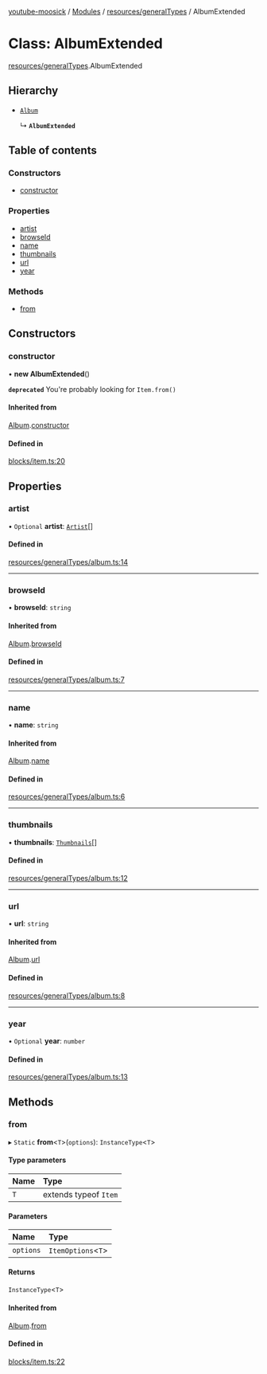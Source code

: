 [youtube-moosick](../README.md) / [Modules](../modules.md) / [resources/generalTypes](../modules/resources_generalTypes.md) / AlbumExtended

# Class: AlbumExtended

[resources/generalTypes](../modules/resources_generalTypes.md).AlbumExtended

## Hierarchy

- [`Album`](resources_generalTypes.Album.md)

  ↳ **`AlbumExtended`**

## Table of contents

### Constructors

- [constructor](resources_generalTypes.AlbumExtended.md#constructor)

### Properties

- [artist](resources_generalTypes.AlbumExtended.md#artist)
- [browseId](resources_generalTypes.AlbumExtended.md#browseid)
- [name](resources_generalTypes.AlbumExtended.md#name)
- [thumbnails](resources_generalTypes.AlbumExtended.md#thumbnails)
- [url](resources_generalTypes.AlbumExtended.md#url)
- [year](resources_generalTypes.AlbumExtended.md#year)

### Methods

- [from](resources_generalTypes.AlbumExtended.md#from)

## Constructors

### constructor

• **new AlbumExtended**()

**`deprecated`** You're probably looking for `Item.from()`

#### Inherited from

[Album](resources_generalTypes.Album.md).[constructor](resources_generalTypes.Album.md#constructor)

#### Defined in

[blocks/item.ts:20](https://github.com/EvasiveXkiller/youtube-moosick/blob/7a28efb/src/blocks/item.ts#L20)

## Properties

### artist

• `Optional` **artist**: [`Artist`](resources_generalTypes.Artist.md)[]

#### Defined in

[resources/generalTypes/album.ts:14](https://github.com/EvasiveXkiller/youtube-moosick/blob/7a28efb/src/resources/generalTypes/album.ts#L14)

___

### browseId

• **browseId**: `string`

#### Inherited from

[Album](resources_generalTypes.Album.md).[browseId](resources_generalTypes.Album.md#browseid)

#### Defined in

[resources/generalTypes/album.ts:7](https://github.com/EvasiveXkiller/youtube-moosick/blob/7a28efb/src/resources/generalTypes/album.ts#L7)

___

### name

• **name**: `string`

#### Inherited from

[Album](resources_generalTypes.Album.md).[name](resources_generalTypes.Album.md#name)

#### Defined in

[resources/generalTypes/album.ts:6](https://github.com/EvasiveXkiller/youtube-moosick/blob/7a28efb/src/resources/generalTypes/album.ts#L6)

___

### thumbnails

• **thumbnails**: [`Thumbnails`](resources_generalTypes.Thumbnails.md)[]

#### Defined in

[resources/generalTypes/album.ts:12](https://github.com/EvasiveXkiller/youtube-moosick/blob/7a28efb/src/resources/generalTypes/album.ts#L12)

___

### url

• **url**: `string`

#### Inherited from

[Album](resources_generalTypes.Album.md).[url](resources_generalTypes.Album.md#url)

#### Defined in

[resources/generalTypes/album.ts:8](https://github.com/EvasiveXkiller/youtube-moosick/blob/7a28efb/src/resources/generalTypes/album.ts#L8)

___

### year

• `Optional` **year**: `number`

#### Defined in

[resources/generalTypes/album.ts:13](https://github.com/EvasiveXkiller/youtube-moosick/blob/7a28efb/src/resources/generalTypes/album.ts#L13)

## Methods

### from

▸ `Static` **from**<`T`\>(`options`): `InstanceType`<`T`\>

#### Type parameters

| Name | Type |
| :------ | :------ |
| `T` | extends typeof `Item` |

#### Parameters

| Name | Type |
| :------ | :------ |
| `options` | `ItemOptions`<`T`\> |

#### Returns

`InstanceType`<`T`\>

#### Inherited from

[Album](resources_generalTypes.Album.md).[from](resources_generalTypes.Album.md#from)

#### Defined in

[blocks/item.ts:22](https://github.com/EvasiveXkiller/youtube-moosick/blob/7a28efb/src/blocks/item.ts#L22)
